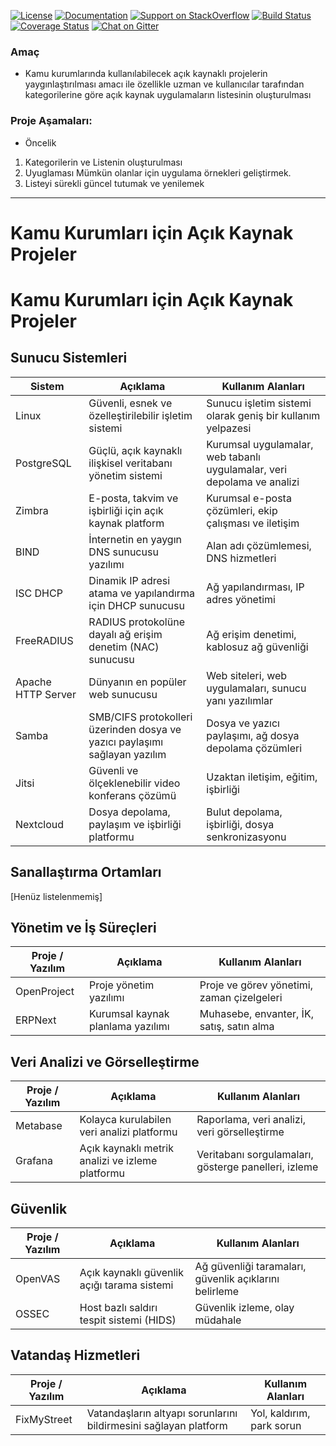[![License](https://img.shields.io/badge/license-AGPL-blue.svg?style=flat)](https://opensource.org/licenses/AGPL-3.0)
[![Documentation](https://img.shields.io/badge/docs-latest-brightgreen.svg?style=flat)](http://docs.chan.org)
[![Support on StackOverflow](https://img.shields.io/badge/support-StackOverflow-yellowgreen.svg?style=flat)](https://stackoverflow.com/questions/tagged/ckan)
[![Build Status](https://circleci.com/gh/ckan/ckan.svg?style=shield)](https://circleci.com/gh/ckan/ckan)
[![Coverage Status](https://coveralls.io/repos/github/ckan/ckan/badge.svg?branch=master)](https://coveralls.io/github/ckan/ckan?branch=master)
[![Chat on Gitter](https://badges.gitter.im/gitterHQ/gitter.svg)](https://app.gitter.im/#/room/#Bg_Rehberi:gitter.im)




### Amaç
* Kamu kurumlarında kullanılabilecek açık kaynaklı projelerin yaygınlaştırılması amacı ile özellikle uzman ve kullanıcılar tarafından  kategorilerine göre açık kaynak uygulamaların listesinin oluşturulması 

### Proje  Aşamaları:
- Öncelik
1. Kategorilerin ve Listenin oluşturulması
1. Uyuglaması Mümkün olanlar için  uygulama örnekleri geliştirmek.
4. Listeyi sürekli güncel tutumak ve yenilemek
---





# Kamu Kurumları için Açık Kaynak Projeler


# Kamu Kurumları için Açık Kaynak Projeler

## Sunucu Sistemleri

| Sistem           | Açıklama                                      | Kullanım Alanları                                  |
|------------------|-----------------------------------------------|----------------------------------------------------|
| Linux            | Güvenli, esnek ve özelleştirilebilir işletim sistemi | Sunucu işletim sistemi olarak geniş bir kullanım yelpazesi |
| PostgreSQL       | Güçlü, açık kaynaklı ilişkisel veritabanı yönetim sistemi | Kurumsal uygulamalar, web tabanlı uygulamalar, veri depolama ve analizi |
| Zimbra           | E-posta, takvim ve işbirliği için açık kaynak platform | Kurumsal e-posta çözümleri, ekip çalışması ve iletişim |
| BIND             | İnternetin en yaygın DNS sunucusu yazılımı    | Alan adı çözümlemesi, DNS hizmetleri               |
| ISC DHCP         | Dinamik IP adresi atama ve yapılandırma için DHCP sunucusu | Ağ yapılandırması, IP adres yönetimi               |
| FreeRADIUS      | RADIUS protokolüne dayalı ağ erişim denetim (NAC) sunucusu | Ağ erişim denetimi, kablosuz ağ güvenliği          |
| Apache HTTP Server | Dünyanın en popüler web sunucusu             | Web siteleri, web uygulamaları, sunucu yanı yazılımlar |
| Samba            | SMB/CIFS protokolleri üzerinden dosya ve yazıcı paylaşımı sağlayan yazılım | Dosya ve yazıcı paylaşımı, ağ dosya depolama çözümleri |
| Jitsi            | Güvenli ve ölçeklenebilir video konferans çözümü | Uzaktan iletişim, eğitim, işbirliği                |
| Nextcloud        | Dosya depolama, paylaşım ve işbirliği platformu | Bulut depolama, işbirliği, dosya senkronizasyonu   |

## Sanallaştırma Ortamları

[Henüz listelenmemiş]

## Yönetim ve İş Süreçleri

| Proje / Yazılım  | Açıklama                                      | Kullanım Alanları                                  |
|------------------|-----------------------------------------------|----------------------------------------------------|
| OpenProject      | Proje yönetim yazılımı                        | Proje ve görev yönetimi, zaman çizelgeleri         |
| ERPNext          | Kurumsal kaynak planlama yazılımı             | Muhasebe, envanter, İK, satış, satın alma          |

## Veri Analizi ve Görselleştirme

| Proje / Yazılım  | Açıklama                                      | Kullanım Alanları                                  |
|------------------|-----------------------------------------------|----------------------------------------------------|
| Metabase         | Kolayca kurulabilen veri analizi platformu    | Raporlama, veri analizi, veri görselleştirme       |
| Grafana          | Açık kaynaklı metrik analizi ve izleme platformu | Veritabanı sorgulamaları, gösterge panelleri, izleme |

## Güvenlik

| Proje / Yazılım  | Açıklama                                      | Kullanım Alanları                                  |
|------------------|-----------------------------------------------|----------------------------------------------------|
| OpenVAS          | Açık kaynaklı güvenlik açığı tarama sistemi   | Ağ güvenliği taramaları, güvenlik açıklarını belirleme |
| OSSEC            | Host bazlı saldırı tespit sistemi (HIDS)      | Güvenlik izleme, olay müdahale                      |

## Vatandaş Hizmetleri

| Proje / Yazılım  | Açıklama                                      | Kullanım Alanları                                  |
|------------------|-----------------------------------------------|----------------------------------------------------|
| FixMyStreet     | Vatandaşların altyapı sorunlarını bildirmesini sağlayan platform | Yol, kaldırım, park sorun








